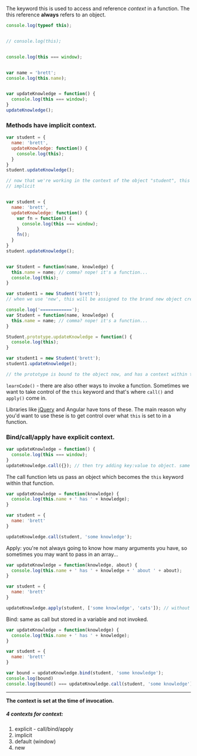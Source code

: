 The keyword this is used to access and reference *context* in a function. The this reference **always** refers to an object.


```js
console.log(typeof this);


// console.log(this);


console.log(this === window);


var name = 'brett';
console.log(this.name);


var updateKnowledge = function() {
  console.log(this === window);
}
updateKnowledge();
```

### Methods have implicit context.
```js
var student = {
  name: 'brett',
  updateKnowledge: function() {
    console.log(this);
  }
}
student.updateKnowledge();

// now that we're working in the context of the object "student", this will refer to the actual object that calls the function.
// implicit


var student = {
  name: 'brett',
  updateKnowledge: function() {
    var fn = function() {
      console.log(this === window);
    }
    fn();
  }
}
student.updateKnowledge();


var Student = function(name, knowledge) {
  this.name = name; // comma? nope! it's a function...
  console.log(this);
}

var student1 = new Student('brett');
// when we use 'new', this will be assigned to the brand new object created by new

console.log('============');
var Student = function(name, knowledge) {
  this.name = name; // comma? nope! it's a function...
}

Student.prototype.updateKnowledge = function() {
  console.log(this);
}

var student1 = new Student('brett');
student1.updateKnowledge();

// the prototype is bound to the object now, and has a context within the object.
```

`learnCode()` - there are also other ways to invoke a function. Sometimes we want to take control of the `this` keyword and that's where `call()` and `apply()` come in.

Libraries like [jQuery](http://code.jquery.com/) and Angular have tons of these. The main reason why you'd want to use these is to get control over what `this` is set to in a function.

### Bind/call/apply have explicit context.

```js
var updateKnowledge = function() {
  console.log(this === window);
}
updateKnowledge.call({}); // then try adding key:value to object. same results? yup!
```
The call function lets us pass an object which becomes the `this` keyword within that function.

```js
var updateKnowledge = function(knowledge) {
  console.log(this.name + ' has ' + knowledge);
}

var student = {
  name: 'brett'
}

updateKnowledge.call(student, 'some knowledge');
```

Apply: you're not always going to know how many arguments you have, so sometimes you may want to pass in an array...
```js
var updateKnowledge = function(knowledge, about) {
  console.log(this.name + ' has ' + knowledge + ' about ' + about);
}

var student = {
  name: 'brett'
}

updateKnowledge.apply(student, ['some knowledge', 'cats']); // without an array passed in here, we'd get a TypeError from JS
```

Bind: same as call but stored in a variable and not invoked.
```js
var updateKnowledge = function(knowledge) {
  console.log(this.name + ' has ' + knowledge);
}

var student = {
  name: 'brett'
}

var bound = updateKnowledge.bind(student, 'some knowledge');
console.log(bound)
console.log(bound() === updateKnowledge.call(student, 'some knowledge')); // true
```

---

**The context is set at the time of invocation.**

##### 4 contexts for context:
1. explicit - call/bind/apply
2. implicit
3. default (window)
4. new
